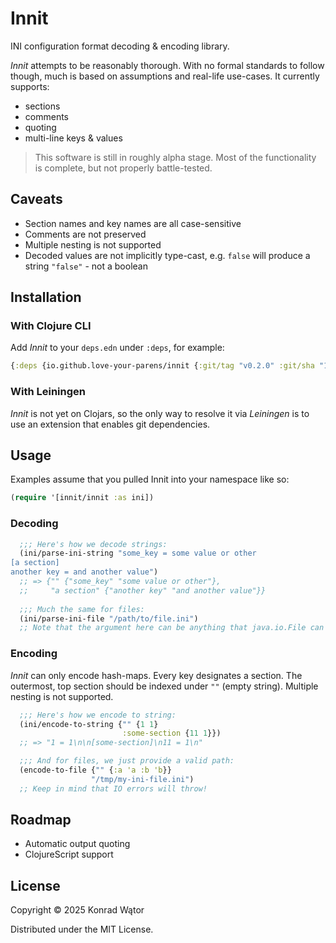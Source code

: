 # Innit

INI configuration format decoding & encoding library.

*Innit* attempts to be reasonably thorough. With no formal standards to follow though, much is based on assumptions and real-life use-cases. It currently supports:

- sections
- comments
- quoting
- multi-line keys & values

> This software is still in roughly alpha stage. Most of the functionality is complete, but not properly battle-tested.

## Caveats

- Section names and key names are all case-sensitive
- Comments are not preserved
- Multiple nesting is not supported
- Decoded values are not implicitly type-cast, e.g. `false` will produce a string `"false"` - not a boolean 


## Installation

### With Clojure CLI

Add *Innit* to your `deps.edn` under `:deps`, for example:

``` clojure
{:deps {io.github.love-your-parens/innit {:git/tag "v0.2.0" :git/sha "15e9fe0"}}}
```

### With Leiningen

*Innit* is not yet on Clojars, so the only way to resolve it via *Leiningen* is to use an extension that enables git dependencies.

## Usage

Examples assume that you pulled Innit into your namespace like so:

``` clojure
(require '[innit/innit :as ini])
```

### Decoding

``` clojure
  ;;; Here's how we decode strings:
  (ini/parse-ini-string "some_key = some value or other
[a section]
another key = and another value")
  ;; => {"" {"some_key" "some value or other"},
  ;;     "a section" {"another key" "and another value"}}
  
  ;;; Much the same for files:
  (ini/parse-ini-file "/path/to/file.ini")
  ;; Note that the argument here can be anything that java.io.File can grok.
```

### Encoding

*Innit* can only encode hash-maps. Every key designates a section. The outermost, top section should be indexed under `""` (empty string). Multiple nesting is not supported.

``` clojure
  ;;; Here's how we encode to string:
  (ini/encode-to-string {"" {1 1}
                         :some-section {11 1}})
  ;; => "1 = 1\n\n[some-section]\n11 = 1\n"

  ;;; And for files, we just provide a valid path:
  (encode-to-file {"" {:a 'a :b 'b}}
                  "/tmp/my-ini-file.ini")
  ;; Keep in mind that IO errors will throw!
```

## Roadmap

- Automatic output quoting
- ClojureScript support

## License

Copyright © 2025 Konrad Wątor

Distributed under the MIT License.
